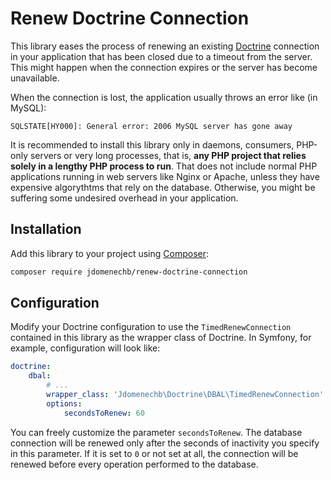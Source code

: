 # Renew Doctrine Connection

This library eases the process of renewing an existing [Doctrine](https://www.doctrine-project.org/) connection in your application that has been closed due to a timeout from the server. This might happen when the connection expires or the server has become unavailable.

When the connection is lost, the application usually throws an error like (in MySQL):

```
SQLSTATE[HY000]: General error: 2006 MySQL server has gone away
```

It is recommended to install this library only in daemons, consumers, PHP-only servers or very long processes, that is, **any PHP project that relies solely in a lengthy PHP process to run**. That does not include normal PHP applications running in web servers like Nginx or Apache, unless they have expensive algorythtms that rely on the database. Otherwise, you might be suffering some undesired overhead in your application.

## Installation

Add this library to your project using [Composer](https://getcomposer.org/):

``` bash
composer require jdomenechb/renew-doctrine-connection
```

## Configuration

Modify your Doctrine configuration to use the `TimedRenewConnection` contained in this library as the wrapper class of Doctrine. In Symfony, for example, configuration will look like:

```yaml
doctrine:
    dbal:
        # ...
        wrapper_class: 'Jdomenechb\Doctrine\DBAL\TimedRenewConnection'
        options:
            secondsToRenew: 60
```


You can freely customize the parameter `secondsToRenew`. The database connection will be renewed only after the seconds of inactivity you specify in this parameter. If it is set to `0` or not set at all, the connection will be renewed before every operation performed to the database.